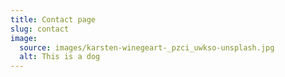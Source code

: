```yaml
---
title: Contact page
slug: contact
image:
  source: images/karsten-winegeart-_pzci_uwkso-unsplash.jpg
  alt: This is a dog
---
```

